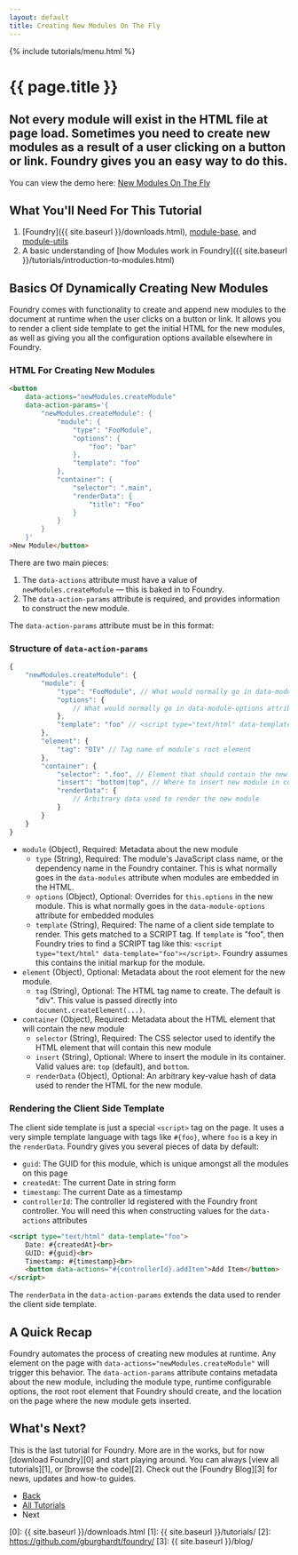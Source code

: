 ```yaml
---
layout: default
title: Creating New Modules On The Fly
---
```


{% include tutorials/menu.html %}

# {{ page.title }}

<h2 class="intro">
    Not every module will exist in the HTML file at page load. Sometimes you
    need to create new modules as a result of a user clicking on a button or
    link. Foundry gives you an easy way to do this.
</h2>

<div class="info">
    <p>You can view the demo here: <a href="{{ site.baseurl }}/tutorials/examples/new-modules-on-the-fly/">New Modules On The Fly</a></p>
</div>

## What You'll Need For This Tutorial

1. [Foundry]({{ site.baseurl }}/downloads.html),
   [module-base](https://github.com/gburghardt/module-base), and
   [module-utils](https://github.com/gburghardt/module-utils)
2. A basic understanding of [how Modules work in Foundry]({{ site.baseurl }}/tutorials/introduction-to-modules.html)

## Basics Of Dynamically Creating New Modules

Foundry comes with functionality to create and append new modules to the
document at runtime when the user clicks on a button or link. It allows you to
render a client side template to get the initial HTML for the new modules, as
well as giving you all the configuration options available elsewhere in Foundry.

<h3 class="code-label">HTML For Creating New Modules</h3>

```html
<button
    data-actions="newModules.createModule"
    data-action-params='{
        "newModules.createModule": {
            "module": {
                "type": "FooModule",
                "options": {
                    "foo": "bar"
                },
                "template": "foo"
            },
            "container": {
                "selector": ".main",
                "renderData": {
                    "title": "Foo"
                }
            }
        }
    }'
>New Module</button>
```

There are two main pieces:

1. The `data-actions` attribute must have a value of `newModules.createModule`
   &mdash; this is baked in to Foundry.
2. The `data-action-params` attribute is required, and provides information to
   construct the new module.

The `data-action-params` attribute must be in this format:

<h3 class="code-label">Structure of <code>data-action-params</code></h3>

```javascript
{
    "newModules.createModule": {
        "module": {
            "type": "FooModule", // What would normally go in data-modules attribute
            "options": {
                // What would normally go in data-module-options attribute
            },
            "template": "foo" // <script type="text/html" data-template="foo" />
        },
        "element": {
            "tag": "DIV" // Tag name of module's root element
        },
        "container": {
            "selector": ".foo", // Element that should contain the new module
            "insert": "bottom|top", // Where to insert new module in container
            "renderData": {
                // Arbitrary data used to render the new module
            }
        }
    }
}
```

- `module` (Object), Required: Metadata about the new module
  - `type` (String), Required: The module's JavaScript class name, or the dependency name in the
    Foundry container. This is what normally goes in the `data-modules`
    attribute when modules are embedded in the HTML.
  - `options` (Object), Optional: Overrides for `this.options` in the new module. This is what
    normally goes in the `data-module-options` attribute for embedded modules
  - `template` (String), Required: The name of a client side template to render. This gets matched
    to a SCRIPT tag. If `template` is "foo", then Foundry tries to find a SCRIPT
    tag like this: `<script type="text/html" data-template="foo"></script>`.
    Foundry assumes this contains the initial markup for the module.
- `element` (Object), Optional: Metadata about the root element for the new
   module.
  - `tag` (String), Optional: The HTML tag name to create. The default is "div".
    This value is passed directly into `document.createElement(...)`.
- `container` (Object), Required: Metadata about the HTML element that will contain the new module
  - `selector` (String), Required: The CSS selector used to identify the HTML
    element that will contain this new module
  - `insert` (String), Optional: Where to insert the module in its container.
    Valid values are: `top` (default), and `bottom`.
  - `renderData` (Object), Optional: An arbitrary key-value hash of data used
    to render the HTML for the new module.

### Rendering the Client Side Template

The client side template is just a special `<script>` tag on the page. It uses
a very simple template language with tags like `#{foo}`, where `foo` is a key in
the `renderData`. Foundry gives you several pieces of data by default:

- `guid`: The GUID for this module, which is unique amongst all the modules on
  this page
- `createdAt`: The current Date in string form
- `timestamp`: The current Date as a timestamp
- `controllerId`: The controller Id registered with the Foundry front
  controller. You will need this when constructing values for the `data-actions`
  attributes

```html
<script type="text/html" data-template="foo">
    Date: #{createdAt}<br>
    GUID: #{guid}<br>
    Timestamp: #{timestamp}<br>
    <button data-actions="#{controllerId}.addItem">Add Item</button>
</script>
```

The `renderData` in the `data-action-params` extends the data used to render the
client side template.

## A Quick Recap

Foundry automates the process of creating new modules at runtime. Any element on
the page with `data-actions="newModules.createModule"` will trigger this
behavior. The `data-action-params` attribute contains metadata about the new
module, including the module type, runtime configurable options, the root
root element that Foundry should create, and the location on the page where the
new module gets inserted.

## What's Next?

This is the last tutorial for Foundry. More are in the works, but for now
[download Foundry][0] and start playing around. You can always
[view all tutorials][1], or [browse the code][2]. Check out the
[Foundry Blog][3] for news, updates and how-to guides.

<ul class="pagination">
    <li class="pagination-back"><a href="{{ site.baseurl }}/tutorials/integrating-pollyfills.html" title="Back: Integrating Pollyfills With Foundry">Back</a></li>
    <li class="pagination-up"><a href="{{ site.baseurl }}/tutorials/">All Tutorials</a></li>
    <li class="pagination-next"><span>Next</span></li>
</ul>

[0]: {{ site.baseurl }}/downloads.html
[1]: {{ site.baseurl }}/tutorials/
[2]: https://github.com/gburghardt/foundry/
[3]: {{ site.baseurl }}/blog/
